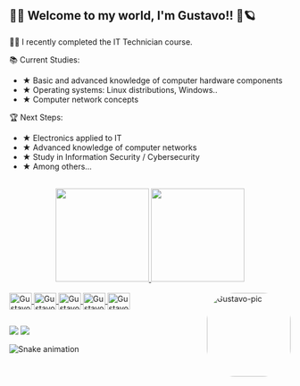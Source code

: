 ## 🌌🌠 Welcome to my world, I'm Gustavo!! 🚀🪐

🤩🚩 I recently completed the IT Technician course. <br>

📚 Current Studies:
- ★ Basic and advanced knowledge of computer hardware components <br>
- ★ Operating systems: Linux distributions, Windows.. <br>
- ★ Computer network concepts <br>

🏆 Next Steps:
- ★ Electronics applied to IT <br>
- ★ Advanced knowledge of computer networks <br>
- ★ Study in Information Security / Cybersecurity <br>
- ★ Among others... <br><br>

<div align="center">
  <a href="https://github.com/GustavoVenancioC">
  <img height="167em" src="https://github-readme-stats.vercel.app/api?username=GustavoVenancioC&show_icons=true&theme=graywhite&include_all_commits=true&count_private=true"/>
  <img height="167em" src="https://github-readme-stats.vercel.app/api/top-langs/?username=GustavoVenancioC&layout=compact&langs_count=7&theme=graywhite"/>
</div>
<div style="display: inline_block"><br>
  <img align="center" alt="Gustavo-Js" height="30" width="40" src="https://cdn.jsdelivr.net/gh/devicons/devicon/icons/javascript/javascript-original.svg">
  <img align="center" alt="Gustavo-HTML" height="30" width="40" src="https://cdn.jsdelivr.net/gh/devicons/devicon/icons/html5/html5-original.svg">
  <img align="center" alt="Gustavo-CSS" height="30" width="40" src="https://cdn.jsdelivr.net/gh/devicons/devicon/icons/css3/css3-original.svg">
  <img align="center" alt="Gustavo-GIT" height="30" width="40" src="https://cdn.jsdelivr.net/gh/devicons/devicon/icons/git/git-original.svg">
  <img align="center" alt="Gustavo-GitHub" height="30" width="40" src="https://cdn.jsdelivr.net/gh/devicons/devicon/icons/github/github-original.svg">
  <img align="right" alt="Gustavo-pic" height="150" style="border-radius:50px;" src="https://cdn.discordapp.com/attachments/889719796080467979/914378716719747152/bugs-bunny2-twilightwap.com.gif">
</div>
  
##
 
<div> 
  <a href="https://www.linkedin.com/in/gustavo-venancio-c/" target="_blank"><img src="https://img.shields.io/badge/-LinkedIn-%230077B5?style=for-the-badge&logo=linkedin&logoColor=white" target="_blank"></a> 
  <a href = "mailto:gustavo.venancioc7@gmail.com"><img src="https://img.shields.io/badge/-Gmail-%23333?style=for-the-badge&logo=gmail&logoColor=white" target="_blank"></a>
 
![Snake animation](https://github.com/GustavoVenancioC/GustavoVenancioC/blob/output/github-contribution-grid-snake.svg)

            

</div>
